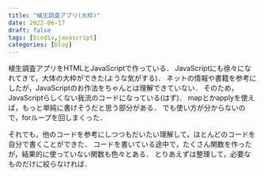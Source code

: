 ```yaml
---
title: "植生調査アプリ(大枠)"
date: 2022-06-17
draft: false
tags: [biodiv,javascript]
categories: [blog]
---
```


植生調査アプリをHTMLとJavaScriptで作っている．
JavaScriptにも徐々になれてきて，大体の大枠ができた(ような気がする)．
ネットの情報や書籍を参考にしたが，JavaScriptのお作法をちゃんとは理解できていない．
そのため，JavaScriptらしくない我流のコードになっている(はず)．
mapとかapplyを使えば，もっと単純に書けそうだと思う部分がある．
でも使い方が分からないので，forループを回しまくった．

それでも，他のコードを参考にしつつもだいたい理解して，ほとんどのコードを自分で書くことができた．
コードを書いている途中で，たくさん関数を作ったが，結果的に使っていない関数も色々とある．
とりあえずは整理して，必要なものだけに絞らなければ．
